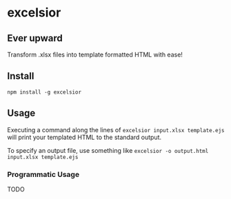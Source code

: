 # excelsior

## Ever upward

Transform .xlsx files into template formatted HTML with ease!

## Install

`npm install -g excelsior`

## Usage

Executing a command along the lines of `excelsior input.xlsx template.ejs` will print your templated HTML to the standard output.

To specify an output file, use something like `excelsior -o output.html input.xlsx template.ejs`

### Programmatic Usage

TODO

